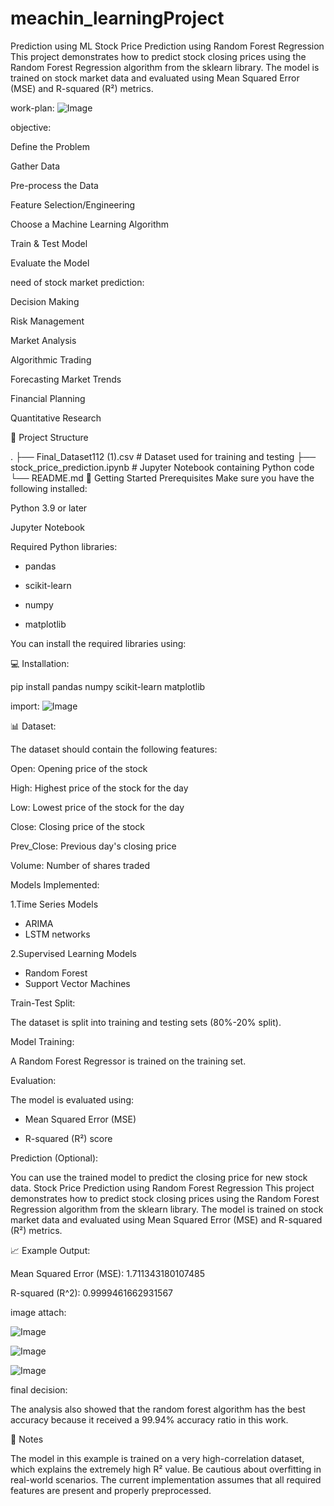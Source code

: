 # meachin_learningProject
Prediction using ML
Stock Price Prediction using Random Forest Regression
This project demonstrates how to predict stock closing prices using the Random Forest Regression algorithm from the sklearn library. The model is trained on stock market data and evaluated using Mean Squared Error (MSE) and R-squared (R²) metrics.

work-plan:
![Image](https://github.com/user-attachments/assets/6598afd4-0544-495f-a285-f9450cf65b94)

objective:

Define the Problem

Gather Data

Pre-process the Data

Feature Selection/Engineering

Choose a Machine Learning Algorithm

Train & Test  Model

Evaluate the Model


need of stock market prediction:

Decision Making

Risk Management

Market Analysis

Algorithmic Trading

Forecasting Market Trends

Financial Planning

Quantitative Research


📂 Project Structure

.
├── Final_Dataset112 (1).csv   # Dataset used for training and testing
├── stock_price_prediction.ipynb   # Jupyter Notebook containing Python code
└── README.md
🚀 Getting Started
Prerequisites
Make sure you have the following installed:

Python 3.9 or later

Jupyter Notebook


Required Python libraries:

* pandas

* scikit-learn

* numpy

* matplotlib

You can install the required libraries using:

💻 Installation:

pip install pandas numpy scikit-learn  matplotlib

import:
![Image](https://github.com/user-attachments/assets/0c2cf325-f7ee-41f1-b44f-df1c0f1d81b4)

📊 Dataset:

The dataset should contain the following features:

Open: Opening price of the stock

High: Highest price of the stock for the day

Low: Lowest price of the stock for the day

Close: Closing price of the stock

Prev_Close: Previous day's closing price

Volume: Number of shares traded

Models Implemented:

1.Time Series Models

* ARIMA
* LSTM networks

2.Supervised Learning Models

* Random Forest
* Support Vector Machines

Train-Test Split:

The dataset is split into training and testing sets (80%-20% split).

Model Training:

A Random Forest Regressor is trained on the training set.

Evaluation:

The model is evaluated using:

* Mean Squared Error (MSE)

 * R-squared (R²) score

Prediction (Optional):

You can use the trained model to predict the closing price for new stock data.
Stock Price Prediction using Random Forest Regression
This project demonstrates how to predict stock closing prices using the Random Forest Regression algorithm from the sklearn library. The model is trained on stock market data and evaluated using Mean Squared Error (MSE) and R-squared (R²) metrics.


📈 Example Output:

Mean Squared Error (MSE): 1.711343180107485

R-squared (R^2): 0.9999461662931567

image attach:

![Image](https://github.com/user-attachments/assets/2e29fcd1-382f-4e0d-8780-5c371ddce16e)

![Image](https://github.com/user-attachments/assets/01d15db4-7d0f-427b-b8ca-17d18db28ff0)

![Image](https://github.com/user-attachments/assets/bf453e37-cd7e-42e8-b8a0-994c2fc5d61f)

final decision:

The analysis also showed that the random forest algorithm has the
best accuracy because it received a 99.94% accuracy ratio in this work.

📌 Notes

The model in this example is trained on a very high-correlation dataset, which explains the extremely high R² value. Be cautious about overfitting in real-world scenarios.
The current implementation assumes that all required features are present and properly preprocessed.

